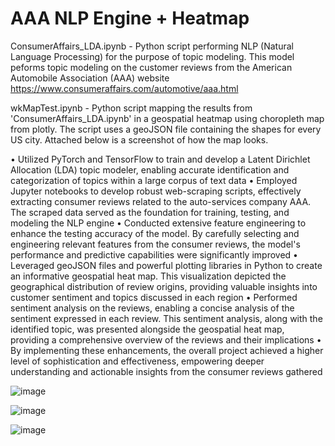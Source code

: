 # AAA NLP Engine + Heatmap

ConsumerAffairs_LDA.ipynb - Python script performing NLP (Natural Language Processing) for the purpose of topic modeling. This model peforms topic modeling on the 
customer reviews from the American Automobile Association (AAA) website https://www.consumeraffairs.com/automotive/aaa.html

wkMapTest.ipynb - Python script mapping the results from 'ConsumerAffairs_LDA.ipynb' in a geospatial heatmap using choropleth map from plotly. The script uses a geoJSON 
file containing the shapes for every US city. Attached below is a screenshot of how the map looks. 

• Utilized PyTorch and TensorFlow to train and develop a Latent Dirichlet Allocation (LDA) topic modeler, enabling accurate identification and categorization of topics within a large corpus of text data
• Employed Jupyter notebooks to develop robust web-scraping scripts, effectively extracting consumer reviews related to the auto-services company AAA. The scraped data served as the foundation for training, testing, and modeling the NLP engine
• Conducted extensive feature engineering to enhance the testing accuracy of the model. By carefully selecting and engineering relevant features from the consumer reviews, the model's performance and predictive capabilities were significantly improved
• Leveraged geoJSON files and powerful plotting libraries in Python to create an informative geospatial heat map. This visualization depicted the geographical distribution of review origins, providing valuable insights into customer sentiment and topics discussed in each region
• Performed sentiment analysis on the reviews, enabling a concise analysis of the sentiment expressed in each review. This sentiment analysis, along with the identified topic, was presented alongside the geospatial heat map, providing a comprehensive overview of the reviews and their implications
• By implementing these enhancements, the overall project achieved a higher level of sophistication and effectiveness, empowering deeper understanding and actionable insights from the consumer reviews gathered 

![image](https://user-images.githubusercontent.com/76940552/189978322-b6e23c2b-d702-447e-b74b-ea026f5ffcf3.png)

![image](https://user-images.githubusercontent.com/76940552/189978952-49579232-5fdd-43ba-a801-535bf863d1e4.png)

![image](https://user-images.githubusercontent.com/76940552/189980024-7b4f15ef-3a35-4749-821d-176002467f2a.png)

 




